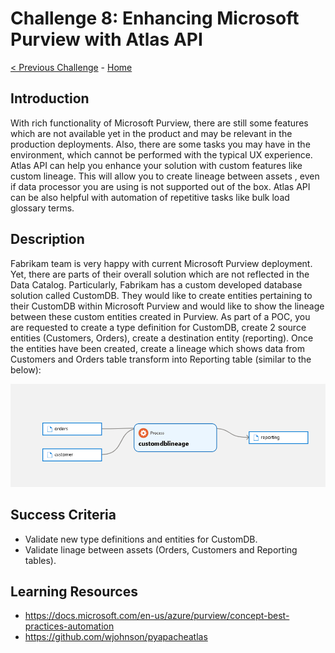 # Challenge 8: Enhancing Microsoft Purview with Atlas API

[< Previous Challenge](./Challenge7.md) - [Home](../README.md)

## Introduction
With rich functionality of Microsoft Purview, there are still some features which are not available yet in the product and may be relevant in the production deployments. Also, there are some tasks you may have in the environment, which cannot be performed with the typical UX experience. Atlas API can help you enhance your solution with custom features like custom lineage. This will allow you to create lineage between assets , even if data processor you are using is not supported out of the box. Atlas API can be also helpful with automation of repetitive tasks like bulk load glossary terms. 

## Description
Fabrikam team is very happy with current Microsoft Purview deployment. Yet, there are parts of their overall solution which are not reflected in the Data Catalog. Particularly, Fabrikam has a custom developed database solution called CustomDB. They would like to create entities pertaining to their CustomDB within Microsoft Purview and would like to show the lineage between these custom entities created in Purview. As part of a POC, you are requested to create a type definition for CustomDB, create 2 source entities (Customers, Orders), create a destination entity (reporting). Once the entities have been created, create a lineage which shows data from Customers and Orders table transform into Reporting table (similar to the below):

![screenshot](./screenshotChallenge8.png)

## Success Criteria
- Validate new type definitions and entities for CustomDB.
- Validate linage between assets (Orders, Customers and Reporting tables). 

## Learning Resources
- https://docs.microsoft.com/en-us/azure/purview/concept-best-practices-automation
- https://github.com/wjohnson/pyapacheatlas
